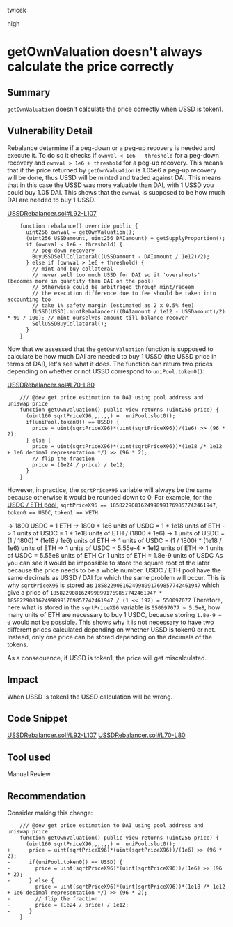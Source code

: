 twicek

high

# getOwnValuation doesn't always calculate the price correctly

## Summary
`getOwnValuation` doesn't calculate the price correctly when USSD is token1.

## Vulnerability Detail
Rebalance determine if a peg-down or a peg-up recovery is needed and execute it. To do so it checks if `ownval < 1e6 - threshold` for a peg-down recovery and `ownval > 1e6 + threshold` for a peg-up recovery. This means that if the price returned by `getOwnValuation` is 1.05e6 a peg-up recovery will be done, thus USSD will be minted and traded against DAI. This means that in this case the USSD was more valuable than DAI, with 1 USSD you could buy 1.05 DAI.
This shows that the `ownval` is supposed to be how much DAI are needed to buy 1 USSD.

[USSDRebalancer.sol#L92-L107](https://github.com/sherlock-audit/2023-05-USSD/blob/main/ussd-contracts/contracts/USSDRebalancer.sol#L92-L107)
```solidity
    function rebalance() override public {
      uint256 ownval = getOwnValuation();
      (uint256 USSDamount, uint256 DAIamount) = getSupplyProportion();
      if (ownval < 1e6 - threshold) {
        // peg-down recovery
        BuyUSSDSellCollateral((USSDamount - DAIamount / 1e12)/2);
      } else if (ownval > 1e6 + threshold) {
        // mint and buy collateral
        // never sell too much USSD for DAI so it 'overshoots' (becomes more in quantity than DAI on the pool)
        // otherwise could be arbitraged through mint/redeem
        // the execution difference due to fee should be taken into accounting too
        // take 1% safety margin (estimated as 2 x 0.5% fee)
        IUSSD(USSD).mintRebalancer(((DAIamount / 1e12 - USSDamount)/2) * 99 / 100); // mint ourselves amount till balance recover
        SellUSSDBuyCollateral();
      }
    }
```

Now that we assessed that the `getOwnValuation` function is supposed to calculate be how much DAI are needed to buy 1 USSD (the USSD price in terms of DAI), let's see what it does. The function can return two prices depending on whether or not USSD correspond to `uniPool.token0()`:


[USSDRebalancer.sol#L70-L80](https://github.com/sherlock-audit/2023-05-USSD/blob/main/ussd-contracts/contracts/USSDRebalancer.sol#L70-L80)
```solidity
    /// @dev get price estimation to DAI using pool address and uniswap price
    function getOwnValuation() public view returns (uint256 price) {
      (uint160 sqrtPriceX96,,,,,,) =  uniPool.slot0();
      if(uniPool.token0() == USSD) {
        price = uint(sqrtPriceX96)*(uint(sqrtPriceX96))/(1e6) >> (96 * 2);
      } else {
        price = uint(sqrtPriceX96)*(uint(sqrtPriceX96))*(1e18 /* 1e12 + 1e6 decimal representation */) >> (96 * 2);
        // flip the fraction
        price = (1e24 / price) / 1e12;
      }
    }
```
However, in practice, the `sqrtPriceX96` variable will always be the same because otherwise it would be rounded down to 0.
For example, for the [USDC / ETH pool](https://etherscan.io/address/0x8ad599c3A0ff1De082011EFDDc58f1908eb6e6D8#readContract#F11), `sqrtPriceX96 == 1858229081624998991769857742461947`, `token0 == USDC`, `token1 == WETH`.

-> 1800 USDC = 1 ETH
-> 1800 * 1e6 units of USDC = 1 * 1e18 units of ETH
-> 1 units of USDC = 1 * 1e18 units of ETH / (1800 * 1e6)
-> 1 units of USDC = (1 / 1800) * (1e18 / 1e6) units of ETH
-> 1 units of USDC = (1 / 1800) * (1e18 / 1e6) units of ETH
-> 1 units of USDC = 5.55e-4 * 1e12 units of ETH
-> 1 units of USDC = 5.55e8 units of ETH
Or 1 units of ETH = 1.8e-9 units of USDC
As you can see it would be impossible to store the square root of the later because the price needs to be a whole number. USDC / ETH pool have the same decimals as USSD / DAI for which the same problem will occur. This is why `sqrtPriceX96` is stored as `1858229081624998991769857742461947` which give a price of  `1858229081624998991769857742461947 * 1858229081624998991769857742461947 / (1 << 192) = 550097077`
Therefore, here what is stored in the `sqrtPriceX96` variable is `550097077 ~ 5.5e8`, how many units of ETH are necessary to buy 1 USDC,  because storing `1.8e-9 ~ 0` would not be possible.
This shows why it is not necessary to have two different prices calculated depending on whether USSD is token0 or not. Instead, only one price can be stored depending on the decimals of the tokens.

As a consequence, if USSD is token1, the price will get miscalculated.


## Impact
When USSD is token1 the USSD calculation will be wrong.

## Code Snippet
[USSDRebalancer.sol#L92-L107](https://github.com/sherlock-audit/2023-05-USSD/blob/main/ussd-contracts/contracts/USSDRebalancer.sol#L92-L107)
[USSDRebalancer.sol#L70-L80](https://github.com/sherlock-audit/2023-05-USSD/blob/main/ussd-contracts/contracts/USSDRebalancer.sol#L70-L80)

## Tool used

Manual Review

## Recommendation
Consider making this change:

```solidity
    /// @dev get price estimation to DAI using pool address and uniswap price
    function getOwnValuation() public view returns (uint256 price) {
      (uint160 sqrtPriceX96,,,,,,) =  uniPool.slot0();
+      price = uint(sqrtPriceX96)*(uint(sqrtPriceX96))/(1e6) >> (96 * 2);
-      if(uniPool.token0() == USSD) {
-        price = uint(sqrtPriceX96)*(uint(sqrtPriceX96))/(1e6) >> (96 * 2);
-      } else {
-        price = uint(sqrtPriceX96)*(uint(sqrtPriceX96))*(1e18 /* 1e12 + 1e6 decimal representation */) >> (96 * 2);
-        // flip the fraction
-        price = (1e24 / price) / 1e12;
-      }
    }
```